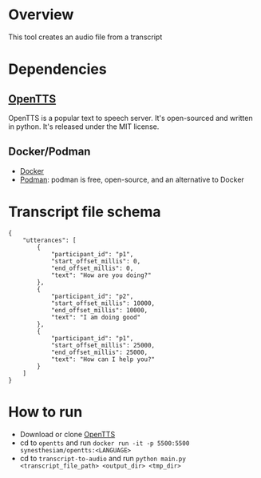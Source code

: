 # Overview
This tool creates an audio file from a transcript

# Dependencies
## [OpenTTS](https://github.com/synesthesiam/opentts)
OpenTTS is a popular text to speech server. It's open-sourced and written in python. It's released under the MIT license.
## Docker/Podman
- [Docker](https://www.docker.com/)
- [Podman](https://podman.io/): podman is free, open-source, and an alternative to Docker

# Transcript file schema
```
{
	"utterances": [
		{
			"participant_id": "p1",
			"start_offset_millis": 0,
			"end_offset_millis": 0,
			"text": "How are you doing?"
		},
		{
			"participant_id": "p2",
			"start_offset_millis": 10000,
			"end_offset_millis": 10000,
			"text": "I am doing good"
		},
		{
			"participant_id": "p1",
			"start_offset_millis": 25000,
			"end_offset_millis": 25000,
			"text": "How can I help you?"
		}
	]
}
```

# How to run
- Download or clone [OpenTTS](https://github.com/synesthesiam/opentts)
- cd to `opentts` and run `docker run -it -p 5500:5500 synesthesiam/opentts:<LANGUAGE>`
- cd to `transcript-to-audio` and run `python main.py <transcript_file_path> <output_dir> <tmp_dir>`

